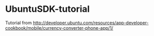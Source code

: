 UbuntuSDK-tutorial
==================

Tutorial from http://developer.ubuntu.com/resources/app-developer-cookbook/mobile/currency-converter-phone-app/1/